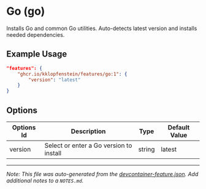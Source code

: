 
# Go (go)

Installs Go and common Go utilities. Auto-detects latest version and installs needed dependencies.

## Example Usage

```json
"features": {
    "ghcr.io/kklopfenstein/features/go:1": {
        "version": "latest"
    }
}
```

## Options

| Options Id | Description | Type | Default Value |
|-----|-----|-----|-----|
| version | Select or enter a Go version to install | string | latest |



---

_Note: This file was auto-generated from the [devcontainer-feature.json](https://github.com/kklopfenstein/features/blob/main/src/go/devcontainer-feature.json).  Add additional notes to a `NOTES.md`._
